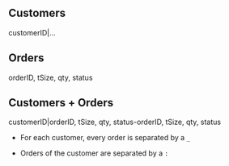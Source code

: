 ## Customers

customerID|...<orders>

## Orders

orderID, tSize, qty, status

## Customers + Orders

customerID|orderID, tSize, qty, status-orderID, tSize, qty, status

* For each customer, every order is separated by a `_`

* Orders of the customer are separated by a `:`

